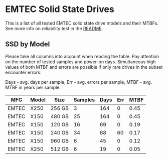 EMTEC Solid State Drives
========================

This is a list of all tested EMTEC solid state drive models and their MTBFs. See
more info on reliability test in the [README](https://github.com/linuxhw/SMART).

SSD by Model
------------

Please take all columns into account when reading the table. Pay attention on the
number of tested samples and power-on days. Simultaneous high values of both MTBF
and errors are possible if only rare drives in the subset encounter errors.

Days - avg. days per sample,
Err  - avg. errors per sample,
MTBF - avg. MTBF in years per sample.

| MFG       | Model              | Size   | Samples | Days  | Err   | MTBF |
|-----------|--------------------|--------|---------|-------|-------|------|
| EMTEC     | X250               | 256 GB | 3       | 164   | 0     | 0.45   |
| EMTEC     | X150               | 480 GB | 25      | 164   | 0     | 0.45   |
| EMTEC     | X150               | 120 GB | 16      | 69    | 0     | 0.19   |
| EMTEC     | X150               | 240 GB | 34      | 68    | 60    | 0.17   |
| EMTEC     | X150               | 960 GB | 6       | 45    | 0     | 0.12   |
| EMTEC     | X250               | 512 GB | 6       | 19    | 0     | 0.05   |
